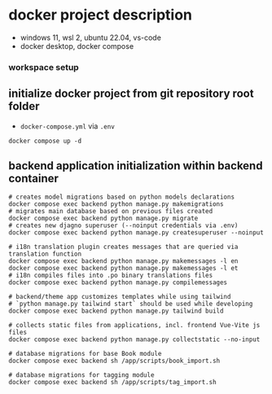 # docker project description

* windows 11, wsl 2, ubuntu 22.04, vs-code
* docker desktop, docker compose

### workspace setup

## initialize docker project from git repository root folder
* ``docker-compose.yml`` via ``.env``

```shell
docker compose up -d
```

## backend application initialization within backend container
```shell
# creates model migrations based on python models declarations
docker compose exec backend python manage.py makemigrations
# migrates main database based on previous files created
docker compose exec backend python manage.py migrate
# creates new djagno superuser (--noinput credentials via .env)
docker compose exec backend python manage.py createsuperuser --noinput

# i18n translation plugin creates messages that are queried via translation function
docker compose exec backend python manage.py makemessages -l en
docker compose exec backend python manage.py makemessages -l et
# i18n compiles files into .po binary translations files
docker compose exec backend python manage.py compilemessages

# backend/theme app customizes templates while using tailwind 
# `python manage.py tailwind start` should be used while developing
docker compose exec backend python manage.py tailwind build

# collects static files from applications, incl. frontend Vue-Vite js files
docker compose exec backend python manage.py collectstatic --no-input

# database migrations for base Book module
docker compose exec backend sh /app/scripts/book_import.sh

# database migrations for tagging module
docker compose exec backend sh /app/scripts/tag_import.sh

```